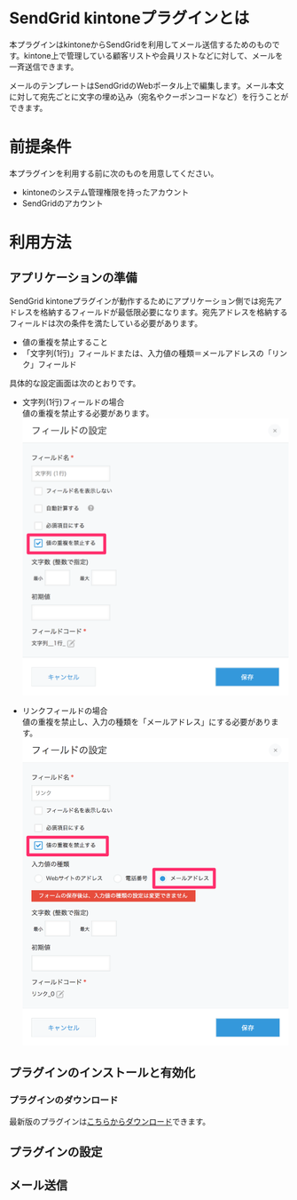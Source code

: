 # SendGrid kintoneプラグインとは

本プラグインはkintoneからSendGridを利用してメール送信するためのものです。kintone上で管理している顧客リストや会員リストなどに対して、メールを一斉送信できます。

メールのテンプレートはSendGridのWebポータル上で編集します。メール本文に対して宛先ごとに文字の埋め込み（宛名やクーポンコードなど）を行うことができます。

# 前提条件

本プラグインを利用する前に次のものを用意してください。

- kintoneのシステム管理権限を持ったアカウント
- SendGridのアカウント

# 利用方法

## アプリケーションの準備

SendGrid kintoneプラグインが動作するためにアプリケーション側では宛先アドレスを格納するフィールドが最低限必要になります。宛先アドレスを格納するフィールドは次の条件を満たしている必要があります。

- 値の重複を禁止すること
- 「文字列(1行)」フィールドまたは、入力値の種類＝メールアドレスの「リンク」フィールド

具体的な設定画面は次のとおりです。

- 文字列(1行)フィールドの場合  
値の重複を禁止する必要があります。
![](images/app1.png)

- リンクフィールドの場合  
値の重複を禁止し、入力の種類を「メールアドレス」にする必要があります。
![](images/app2.png)

## プラグインのインストールと有効化

### プラグインのダウンロード

最新版のプラグインは[こちらからダウンロード](https://github.com/SendGridJP/kintone-sendgrid-plugin/blob/master/plugin.zip?raw=true)できます。



## プラグインの設定



## メール送信
